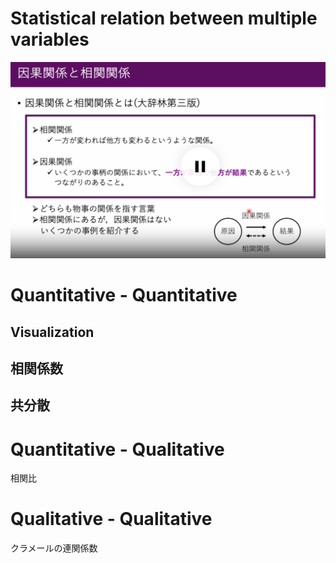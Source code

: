 # Statistical relation between multiple variables

![1000010604.png](Statistical%20relation%20between%20multiple%20variables%204afe116f20c4409ab989c1791cd9847f/1000010604.png)

# **Quantitative** - **Quantitative**

## Visualization

## 相関係数

## 共分散

# **Quantitative** - **Qualitative**

相関比

# **Qualitative** - **Qualitative**

クラメールの連関係数